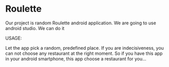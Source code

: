 # Roulette

Our project is random Roulette android application.
We are going to use android studio.
We can do it

USAGE:

  Let the app pick a random, predefined place.
  If you are indecisiveness, you can not choose any restaurant at the right moment.
  So if you have this app in your android smartphone, this app choose a restaurant for you...

